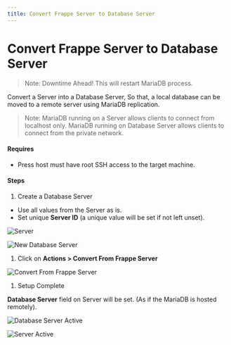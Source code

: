 ```yaml
---
title: Convert Frappe Server to Database Server
---
```


# Convert Frappe Server to Database Server

> Note: Downtime Ahead! This will restart MariaDB process.

Convert a Server into a Database Server, So that, a local database can be moved to a remote server using MariaDB replication.

> Note: MariaDB running on a Server allows clients to connect from localhost only. MariaDB running on Database Server allows clients to connect from the private network.

#### Requires 
- Press host must have root SSH access to the target machine.

#### Steps

1. Create a Database Server
 - Use all values from the Server as is.
 - Set unique **Server ID** (a unique value will be set if not left unset).

 ![Server](/assets/press/images/internal/servers/convert-frappe-to-database/server.png)

 ![New Database Server](/assets/press/images/internal/servers/convert-frappe-to-database/new-database-server.png)

1. Click on **Actions > Convert From Frappe Server**

 ![Convert From Frappe Server](/assets/press/images/internal/servers/convert-frappe-to-database/database-server-actions-convert.png)

1. Setup Complete

 **Database Server** field on Server will be set. (As if the MariaDB is hosted remotely).

 ![Database Server Active](/assets/press/images/internal/servers/convert-frappe-to-database/database-server-active.png)

 ![Server Active](/assets/press/images/internal/servers/convert-frappe-to-database/server-active.png)
